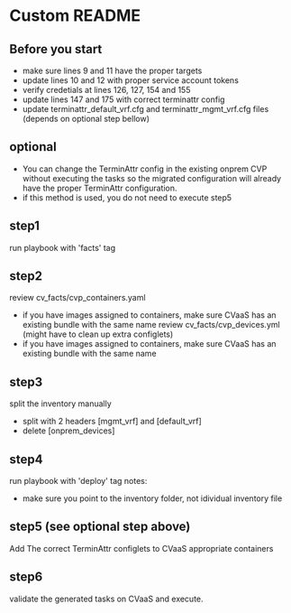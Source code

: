 # Custom README

## Before you start
  - make sure lines 9 and 11 have the proper targets
  - update lines 10 and 12 with proper service account tokens
  - verify credetials at lines 126, 127, 154 and 155
  - update lines 147 and 175 with correct terminattr config
  - update terminattr_default_vrf.cfg and terminattr_mgmt_vrf.cfg files (depends on optional step bellow)

## optional
  - You can change the TerminAttr config in the existing onprem CVP without executing the tasks so the migrated configuration will already have the proper TerminAttr configuration.  
  - if this method is used, you do not need to execute step5

## step1
run playbook with 'facts' tag

## step2
review cv_facts/cvp_containers.yaml
  - if you have images assigned to containers, make sure CVaaS has an existing bundle with the same name
review cv_facts/cvp_devices.yml (might have to clean up extra configlets)
  - if you have images assigned to containers, make sure CVaaS has an existing bundle with the same name

## step3
split the inventory manually
  - split with 2 headers [mgmt_vrf] and [default_vrf]
  - delete [onprem_devices]

## step4
run playbook with 'deploy' tag 
notes: 
  - make sure you point to the inventory folder, not idividual inventory file

## step5 (see optional step above)
Add The correct TerminAttr configlets to CVaaS appropriate containers

## step6
validate the generated tasks on CVaaS and execute.
